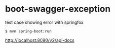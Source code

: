 # boot-swagger-exception
test case showing error with springfox


```
$ mvn spring-boot:run
```

[http://localhost:8080/v2/api-docs](http://localhost:8080/v2/api-docs)
